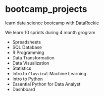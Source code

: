 # bootcamp_projects
learn data science bootcamp with <a href="https://datarockie.com/" rel="nofollow">DataRockie</a>

We learn 10 sprints during 4 month grogram

- Spreadsheets
- SQL Database
- R Programming
- Data Transformation
- Data Visualization
- Statistics
- Intro to `Classical` Machine Learning
- Intro to Python
- Essential Python for Data Analyst
- Dashboard


